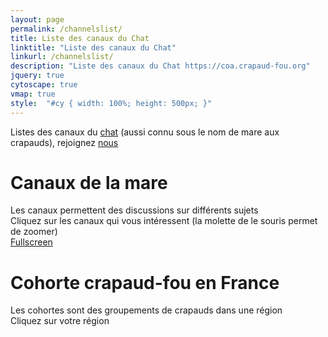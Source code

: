 ```yaml
---
layout: page
permalink: /channelslist/
title: Liste des canaux du Chat
linktitle: "Liste des canaux du Chat"
linkurl: /channelslist/
description: "Liste des canaux du Chat https://coa.crapaud-fou.org"
jquery: true
cytoscape: true
vmap: true
style:  "#cy { width: 100%; height: 500px; }"
---
```


Listes des canaux du [chat](https://coa.crapaud-fou.org) (aussi connu sous le nom de mare aux crapauds), rejoignez [nous](https://coa.crapaud-fou.org)
# Canaux de la mare
Les canaux permettent des discussions sur différents sujets  
Cliquez sur les canaux qui vous intéressent (la molette de le souris permet de zoomer)  
<a href="./fullscreen" target="_blank">Fullscreen</a>

<div id="cy"></div>

# Cohorte crapaud-fou en France
Les cohortes sont des groupements de crapauds dans une région  
Cliquez sur votre région

<div id="vmap"></div>

<script>
    function UpdateMap(mapChoosen) {
        $('#vmap').replaceWith('<div id="vmap"></div>');
        $('#vmap').width('100%').height('800px').vectorMap({
            map: mapChoosen,
            backgroundColor: null,
            colors: regionsColor,
            hoverColor: 'yellowgreen',
            enableZoom: false,
            showTooltip: false,
            onRegionClick: function (element, code, region) {
                if (regionsClick[code] == null)
                    return;
                
                if (regionsClick[code]["updateMap"] != null) {
                    UpdateMap(regionsClick[code]["updateMap"]);
                } else {
                    window.open('https://coa.crapaud-fou.org/channel/'+regionsClick[code]["link"], '_blank');
                }                
            }
        });
    }

    $.getJSON("{{ site.baseurl }}/public/data/cohortescolor.json", function (datacolors){
        regionsColor = datacolors;
        UpdateMap('world_en');

        $.getJSON("{{ site.baseurl }}/public/data/cohorteslist.json", function (data){
            regionsClick = data; 
        });
    });
</script>
    
